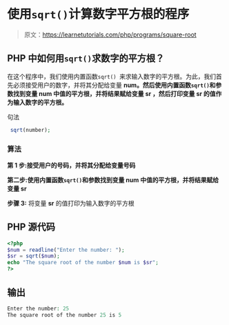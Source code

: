 # 使用`sqrt()`计算数字平方根的程序

> 原文：<https://learnetutorials.com/php/programs/square-root>

## PHP 中如何用`sqrt()`求数字的平方根？

在这个程序中，我们使用内置函数`sqrt() `来求输入数字的平方根。为此，我们首先必须接受用户的数字，并将其分配给变量 **num。**然后使用内置函数`sqrt()`和参数**找到变量 **num** 中值的平方根，并将结果赋给变量 **sr** ，然后打印变量 **sr** 的值作为输入数字的平方根。**

句法

```php
 sqrt(number); 

```

### 算法

**第 1 步:**接受用户的号码，并将其分配给变量**号码**

**第二步:**使用内置函数`sqrt()`和参数**找到变量 **num** 中值的平方根，并将结果赋给变量 **sr****

**步骤 3:** 将变量 **sr** 的值打印为输入数字的平方根

## PHP 源代码

```php
<?php
$num = readline("Enter the number: ");
$sr = sqrt($num);
echo "The square root of the number $num is $sr";
?>

```

## 输出

```php
Enter the number: 25
The square root of the number 25 is 5
```